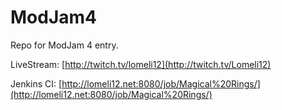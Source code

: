 ModJam4
=======

Repo for ModJam 4 entry.

LiveStream: [http://twitch.tv/lomeli12](http://twitch.tv/Lomeli12)

Jenkins CI: [http://lomeli12.net:8080/job/Magical%20Rings/](http://lomeli12.net:8080/job/Magical%20Rings/)